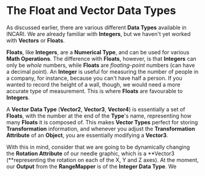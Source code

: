 # The Float and Vector Data Types

As discussed earlier, there are various different **Data Types** available in INCARI. We are already familiar with **Integers**, but we haven't yet worked with **Vectors** or **Floats**.

**Floats**, like **Integers**, are a **Numerical Type**, and can be used for various **Math Operations**. The difference with **Floats**, however, is that **Integers** can only be _whole_ numbers, while **Floats** are _floating-point_ numbers \(can have a decimal point\). An **Integer** is useful for measuring the number of people in a company, for instance, because you can't have half a person. If you wanted to record the height of a wall, though, we would need a more accurate type of measurement. This is where **Floats** are favourable to **Integers**.

A **Vector Data Type** \(**Vector2**, **Vector3**, **Vector4**\) is essentially a set of **Floats**, with the number at the end of the **Type**'s name, representing how many **Floats** it is composed of. This makes **Vector Types** perfect for storing **Transformation** information, and whenever you adjust the **Transformation Attribute** of an **Object**, you are essentially modifying a **Vector3**.

With this in mind, consider that we are going to be dynamically changing the **Rotation Attribute** of our needle graphic, which is a **Vector3 \(**representing the rotation on each of the X, Y and Z axes\). At the moment, our **Output** from the **RangeMapper** is of the **Integer Data Type**. We

